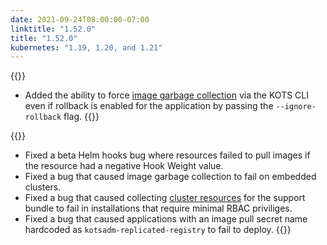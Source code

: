 ```yaml
---
date: 2021-09-24T08:00:00-07:00
linktitle: "1.52.0"
title: "1.52.0"
kubernetes: "1.19, 1.20, and 1.21"
---
```


{{<features>}}
 * Added the ability to force [image garbage collection](/kots-cli/admin-console/garbage-collect-images/) via the KOTS CLI even if rollback is enabled for the application by passing the `--ignore-rollback` flag.
{{</features>}}

{{<fixes>}}
 * Fixed a beta Helm hooks bug where resources failed to pull images if the resource had a negative Hook Weight value.
 * Fixed a bug that caused image garbage collection to fail on embedded clusters.
 * Fixed a bug that caused collecting [cluster resources](https://troubleshoot.sh/docs/collect/cluster-resources/) for the support bundle to fail in installations that require minimal RBAC priviliges.
 * Fixed a bug that caused applications with an image pull secret name hardcoded as `kotsadm-replicated-registry` to fail to deploy.
{{</fixes>}}
